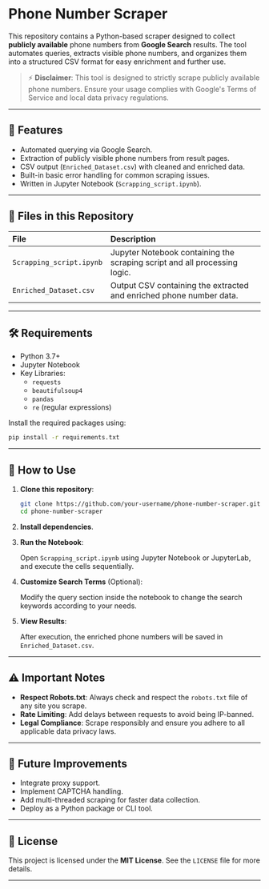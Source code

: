 # Phone Number Scraper

This repository contains a Python-based scraper designed to collect **publicly available** phone numbers from **Google Search** results. The tool automates queries, extracts visible phone numbers, and organizes them into a structured CSV format for easy enrichment and further use.

> ⚡️ **Disclaimer**: This tool is designed to strictly scrape publicly available phone numbers. Ensure your usage complies with Google's Terms of Service and local data privacy regulations.

---

## 🚀 Features

- Automated querying via Google Search.
- Extraction of publicly visible phone numbers from result pages.
- CSV output (`Enriched_Dataset.csv`) with cleaned and enriched data.
- Built-in basic error handling for common scraping issues.
- Written in Jupyter Notebook (`Scrapping_script.ipynb`).

---

## 📂 Files in this Repository

| File | Description |
|:-----|:------------|
| `Scrapping_script.ipynb` | Jupyter Notebook containing the scraping script and all processing logic. |
| `Enriched_Dataset.csv` | Output CSV containing the extracted and enriched phone number data. |

---

## 🛠️ Requirements

- Python 3.7+
- Jupyter Notebook
- Key Libraries:
  - `requests`
  - `beautifulsoup4`
  - `pandas`
  - `re` (regular expressions)

Install the required packages using:

```bash
pip install -r requirements.txt
```

---

## 🧹 How to Use

1. **Clone this repository**:

   ```bash
   git clone https://github.com/your-username/phone-number-scraper.git
   cd phone-number-scraper
   ```

2. **Install dependencies**.

3. **Run the Notebook**:

   Open `Scrapping_script.ipynb` using Jupyter Notebook or JupyterLab, and execute the cells sequentially.

4. **Customize Search Terms** (Optional):

   Modify the query section inside the notebook to change the search keywords according to your needs.

5. **View Results**:

   After execution, the enriched phone numbers will be saved in `Enriched_Dataset.csv`.

---

## ⚠️ Important Notes

- **Respect Robots.txt**: Always check and respect the `robots.txt` file of any site you scrape.
- **Rate Limiting**: Add delays between requests to avoid being IP-banned.
- **Legal Compliance**: Scrape responsibly and ensure you adhere to all applicable data privacy laws.

---

## 🧺 Future Improvements

- Integrate proxy support.
- Implement CAPTCHA handling.
- Add multi-threaded scraping for faster data collection.
- Deploy as a Python package or CLI tool.

---

## 📜 License

This project is licensed under the **MIT License**. See the `LICENSE` file for more details.

---

